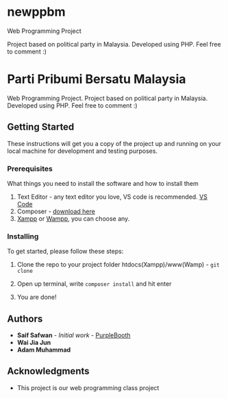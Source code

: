# newppbm
Web Programming Project

Project based on political party in Malaysia. Developed using PHP. Feel free to comment :)

# Parti Pribumi Bersatu Malaysia

Web Programming Project. Project based on political party in Malaysia. Developed using PHP. Feel free to comment :)

## Getting Started

These instructions will get you a copy of the project up and running on your local machine for development and testing purposes.

### Prerequisites

What things you need to install the software and how to install them


1. Text Editor - any text editor you love, VS code is recommended. [VS Code](https://code.visualstudio.com/)
2. Composer - [download here](https://getcomposer.org/)
3. [Xampp](https://www.apachefriends.org/index.html) or [Wampp](http://www.wampserver.com/en/), you can choose any. 

### Installing

To get started, please follow these steps:

1. Clone the repo to your project folder htdocs(Xampp)/www(Wamp) - `git clone `

2. Open up terminal, write `composer install` and hit enter

3. You are done!


## Authors

* **Saif Safwan** - *Initial work* - [PurpleBooth](https://github.com/saifsafwan)
* **Wai Jia Jun** 
* **Adam Muhammad**

## Acknowledgments

* This project is our web programming class project
